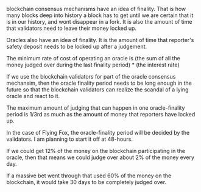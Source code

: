 blockchain consensus mechanisms have an idea of finality. That is how many blocks deep into history a block has to get until we are certain that it is in our history, and wont disappear in a fork. It is also the amount of time that validators need to leave their money locked up.

Oracles also have an idea of finality. It is the amount of time that reporter's safety deposit needs to be locked up after a judgement.

The minimum rate of cost of operating an oracle is (the sum of all the money judged over during the last finality period) * (the interest rate)

If we use the blockchain validators for part of the oracle consensus mechansim, then the oracle finality period needs to be long enough in the future so that the blockchain validators can realize the scandal of a lying oracle and react to it.

The maximum amount of judging that can happen in one oracle-finality period is 1/3rd as much as the amount of money that reporters have locked up.

In the case of Flying Fox, the oracle-finality period will be decided by the validators. I am planning to start it off at 48-hours.

If we could get 12% of the money on the blockchain participating in the oracle, then that means we could judge over about 2% of the money every day.

If a massive bet went through that used 60% of the money on the blockchain, it would take 30 days to be completely judged over.